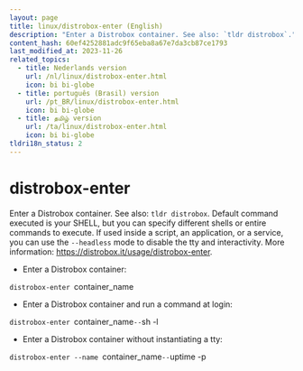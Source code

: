 ```yaml
---
layout: page
title: linux/distrobox-enter (English)
description: "Enter a Distrobox container. See also: `tldr distrobox`."
content_hash: 60ef4252881adc9f65eba8a67e7da3cb87ce1793
last_modified_at: 2023-11-26
related_topics:
  - title: Nederlands version
    url: /nl/linux/distrobox-enter.html
    icon: bi bi-globe
  - title: português (Brasil) version
    url: /pt_BR/linux/distrobox-enter.html
    icon: bi bi-globe
  - title: தமிழ் version
    url: /ta/linux/distrobox-enter.html
    icon: bi bi-globe
tldri18n_status: 2
---
```

# distrobox-enter

Enter a Distrobox container. See also: `tldr distrobox`.
Default command executed is your SHELL, but you can specify different shells or entire commands to execute. If used inside a script, an application, or a service, you can use the `--headless` mode to disable the tty and interactivity.
More information: <https://distrobox.it/usage/distrobox-enter>.

- Enter a Distrobox container:

`distrobox-enter `<span class="tldr-var badge badge-pill bg-dark-lm bg-white-dm text-white-lm text-dark-dm font-weight-bold">container_name</span>

- Enter a Distrobox container and run a command at login:

`distrobox-enter `<span class="tldr-var badge badge-pill bg-dark-lm bg-white-dm text-white-lm text-dark-dm font-weight-bold">container_name</span>` -- `<span class="tldr-var badge badge-pill bg-dark-lm bg-white-dm text-white-lm text-dark-dm font-weight-bold">sh -l</span>

- Enter a Distrobox container without instantiating a tty:

`distrobox-enter --name `<span class="tldr-var badge badge-pill bg-dark-lm bg-white-dm text-white-lm text-dark-dm font-weight-bold">container_name</span>` -- `<span class="tldr-var badge badge-pill bg-dark-lm bg-white-dm text-white-lm text-dark-dm font-weight-bold">uptime -p</span>
